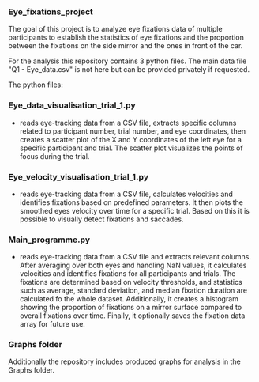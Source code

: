 ### Eye_fixations_project
The goal of this project is to analyze eye fixations data of multiple participants to establish the statistics of eye fixations and the proportion between the fixations on the side mirror and the ones in front of the car.

For the analysis this repository contains 3 python files. The main data file "Q1 - Eye_data.csv" is not here but can be provided privately if requested.

The python files:

### Eye_data_visualisation_trial_1.py 
- reads eye-tracking data from a CSV file, extracts specific columns related to participant number, trial number, and eye coordinates, then creates a scatter plot of the X and Y coordinates of the left eye for a specific participant and trial. The scatter plot visualizes the points of focus during the trial.

### Eye_velocity_visualisation_trial_1.py
- reads eye-tracking data from a CSV file, calculates velocities and identifies fixations based on predefined parameters. It then plots the smoothed eyes velocity over time for a specific trial. Based on this it is possible to visually detect fixations and saccades.

### Main_programme.py
- reads eye-tracking data from a CSV file and extracts relevant columns. After averaging over both eyes and handling NaN values, it calculates velocities and identifies fixations for all participants and trials. The fixations are determined based on velocity thresholds, and statistics such as average, standard deviation, and median fixation duration are calculated fo the whole dataset. Additionally, it creates a histogram showing the proportion of fixations on a mirror surface compared to overall fixations over time. Finally, it optionally saves the fixation data array for future use.

### Graphs folder
Additionally the repository includes produced graphs for analysis in the Graphs folder.
